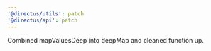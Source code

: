 ```yaml
---
'@directus/utils': patch
'@directus/api': patch
---
```


Combined mapValuesDeep into deepMap and cleaned function up.

